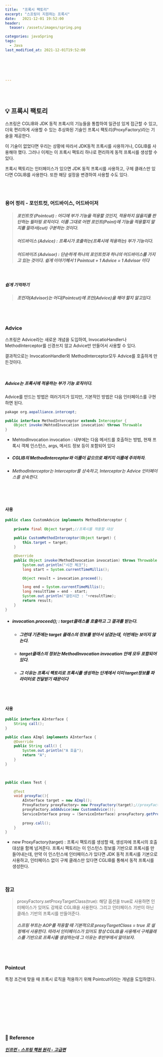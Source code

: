 ```yaml
---
title:  "프록시 팩토리"
excerpt: "스프링이 지원하는 프록시"
date:   2021-12-01 19:52:00 
header:
  teaser: /assets/images/spring.png

categories: javaSpring
tags:
  - Java
last_modified_at: 2021-12-01T19:52:00






---
```


<br/>

<br/>

## 💡 프록시 팩토리

스프링은 CGLIB와 JDK 동적 프록시의 기능들을 통합하여 일관성 있게 접근할 수 있고, 더욱 편리하게 사용할 수 있는 추상화된 기술인 프록시 팩토리(ProxyFactory)라는 기술을 제공한다.

이 기술이 없었다면 우리는 상황에 따라서 JDK동적 프록시를 사용하거나, CGLIB를 사용해야 했다. 그러나 이제는 이 프록시 팩토리 하나로 편리하게 동적 프록시를 생성할 수 있다.

프록시 팩토리는 인터페이스가 있으면 JDK 동적 프록시를 사용하고, 구체 클래스만 있다면 CGLIB를 사용한다. 또한 해당 설정을 변경하여 사용할 수도 있다.

<br/>

<br/>

### 용어 정리 - 포인트컷, 어드바이스, 어드바이저

> ##### 포인트컷 (Pointcut) : 어디에 부가 기능을 적용할 것인지, 적용하지 않을지를 판단하는 필터링 로직이다. 이름 그대로 어떤 포인트(Point)에 기능을 적용할지 말지를 잘라서(cut) 구분하는 것이다.
>
> ##### 어드바이스 (Advice) : 프록시가 호출하는(프록시에 적용하는) 부가 기능이다. 
>
> ##### 어드바이즈 (Advisor) : 단순하게 하나의 포인트컷과 하나의 어드바이스를 가지고 있는 것이다. 쉽게 이야기헤서 1 Pointcut + 1 Advice = 1 Advisor 이다

<br/>

##### 쉽게 기억하기

> ##### 조언자(Advisor)는 어디(Pointcut)에 조언(Advice)을 해야 할지 알고있다.

<br/>

<br/>

### Advice

스프링은 Advice라는 새로운 개념을 도입하여, InvocatioHandler나 MethodInterceptor를 신경쓰지 않고 Advice만 만들어서 사용할 수 있다.

결과적으로는 InvocationHandler와 MethodInterceptor모두 Advice를 호출하게 만든것이다.

<br/>

##### Advice는 프록시에 적용하는 부가 기능 로직이다.

Advice를 만드는 방법은 여러가지가 있지만, 기본적인 방법은 다음 인터페이스를 구현하면 된다.

```java
pakage org.aopalliance.intercept;

public interface MethodInterceptor extends Interceptor {
	Object invoke(MehtodInvocation invocation) throws Throwable
}
```

- MehtodInvocation invocation : 내부에는 다음 메서드를 호출하는 방법, 현재 프록시 객체 인스턴스, args, 메서드 정보 등이 포함되어 있다

- ##### CGLIB의 MethodInterceptor와 이름이 같으므로 패키지 이름에 주의하자.

- ###### MethodInterceptor는 Interceptor를 상속하고, Interceptor는 Advice 인터페이스를 상속한다.

<br/>

<br/>

#### 사용

```java
public class CustomAdvice implements MethodInterceptor {
    
	private final Object target;//프록시를 적용할 대상
    
	public CustomMethodInterceptor(Object target) {
 		this.target = target;
	}

	@Override
	public Object invoke(MethodInvocation invocation) throws Throwable {
		System.out.println("시간 체크");
		long start = System.currentTimeMillis();

		Object result = invocation.proceed();

		long end = System.currentTimeMillis();
		long resultTime = end - start;
		System.out.println("걸린시간 : "+resultTime);
		return result;
	}
}
```
- #####  invocation.proceed(); : target클래스를 호출하고  그 결과를 받는다.

  - ##### 그런데 기존에는 target 클래스의 정보를 받아서 넘겼는데, 이번에는 보이지 않는다.

  - ##### target클래스의 정보는 MethodInvocation invocation 안에 모두 포함되어 있다.

  - ##### 그 이유는 프록시 팩토리로 프록시를 생성하는 단계에서 이미 target정보를 파라미터로 전달받기 때문이다

<br/>

<br/>

#### 사용

```java
public interface AInterface {
    String call();
}
```

```java
public class AImpl implements AInterface {
    @Override
    public String call() {
        System.out.println("A 호출");
        return "A";
    }
}
```

<br/>

```java
public class Test {
	
	@Test
	void proxyFac(){
		AInterface target = new AImpl();
		ProxyFactory proxyFactory= new ProxyFactory(target);//proxyFactory에 target 정보 넘김
		proxyFactory.addAdvice(new CustomAdvice());
		ServiceInterface proxy = (ServiceInterface) proxyFactory.getProxy();
        
        proxy.call();
	}
}
```

- new ProxyFactory(target) : 프록시 팩토리를 생성할 때, 생성자에 프록시의 호출 대상을 함께 넘겨준다. 프록시 팩토리는 이 인스턴스 정보를 기반으로 프록시를 만들어내는데, 만약 이 인스턴스에 인터페이스가 있다면 JDK 동적 프록시를 기본으로 사용하고, 인터페이스 없이 구체 클래스만 있다면 CGLIB를 통해서 동적 프록시를 생성한다.

<br/>

### 참고

> proxyFactory.setProxyTargetClass(true): 해당 옵션을 true로 사용하면 인터페이스가 있어도 강제로 CGLIB을 사용한다. 그리고 인터페이스 기반이 아닌 클래스 기반의 프록시를 만들어준다.
>
> #####  스프링 부트는 AOP를 적용할 때 기본적으로 proxyTargetClass = true 로 설정해서 사용한다. 따라서 인터페이스가 있어도 항상 CGLIB을 사용해서 구체클래스를 기반으로 프록시를 생성하는데 그 이유는 후반부에서 알아보자.

<br/>

<br/>

### Pointcut 

특정 조건에 맞을 때 프록시 로직을 적용하기 위해 Pointcut이라는 개념을 도입하였다.

<br/>

<br/>

<br/>

<br/>

<br/>

<br/>

<br/>

<br/>

### 📔 Reference

##### [인프런 - 스프링 핵원 원리 - 고급편](https://www.inflearn.com/course/%EC%8A%A4%ED%94%84%EB%A7%81-%ED%95%B5%EC%8B%AC-%EC%9B%90%EB%A6%AC-%EA%B3%A0%EA%B8%89%ED%8E%B8/dashboard)
